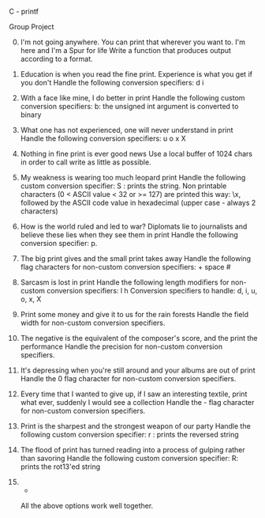 C - printf

Group Project

0. I'm not going anywhere. You can print that wherever you want to. I'm here and I'm a Spur for life
	Write a function that produces output according to a format.

1. Education is when you read the fine print. Experience is what you get if you don't
	Handle the following conversion specifiers:
		d
		i

2. With a face like mine, I do better in print
	Handle the following custom conversion specifiers:
		b: the unsigned int argument is converted to binary

3. What one has not experienced, one will never understand in print
	Handle the following conversion specifiers:
		u
		o
		x
		X

4. Nothing in fine print is ever good news
	Use a local buffer of 1024 chars in order to call write as little as possible.

5. My weakness is wearing too much leopard print
	Handle the following custom conversion specifier:
		S : prints the string.
		Non printable characters (0 < ASCII value < 32 or >= 127) are printed this way: \x, followed by the ASCII code value in hexadecimal (upper case - always 2 characters)

6. How is the world ruled and led to war? Diplomats lie to journalists and believe these lies when they see them in print
	Handle the following conversion specifier: p.

7. The big print gives and the small print takes away
	Handle the following flag characters for non-custom conversion specifiers:
		+
		space
		#

8. Sarcasm is lost in print
	Handle the following length modifiers for non-custom conversion specifiers:
		l
		h
		Conversion specifiers to handle: d, i, u, o, x, X

9. Print some money and give it to us for the rain forests
	Handle the field width for non-custom conversion specifiers.

10. The negative is the equivalent of the composer's score, and the print the performance
	Handle the precision for non-custom conversion specifiers.

11. It's depressing when you're still around and your albums are out of print
	Handle the 0 flag character for non-custom conversion specifiers.

12. Every time that I wanted to give up, if I saw an interesting textile, print what ever, suddenly I would see a collection
	Handle the - flag character for non-custom conversion specifiers.

13. Print is the sharpest and the strongest weapon of our party
	Handle the following custom conversion specifier:
		r : prints the reversed string

14. The flood of print has turned reading into a process of gulping rather than savoring
	Handle the following custom conversion specifier:
		R: prints the rot13'ed string

15. *
	All the above options work well together.
